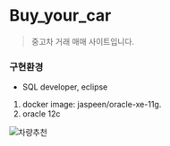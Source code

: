 # Buy_your_car
> 중고차 거래 매매 사이트입니다.

### 구현환경
- SQL developer, eclipse 
1. docker image: jaspeen/oracle-xe-11g. 
2. oracle 12c


![차량추천](https://user-images.githubusercontent.com/44988609/104796622-23904f80-57fb-11eb-999d-06b9b0c6aeb4.png)
 
